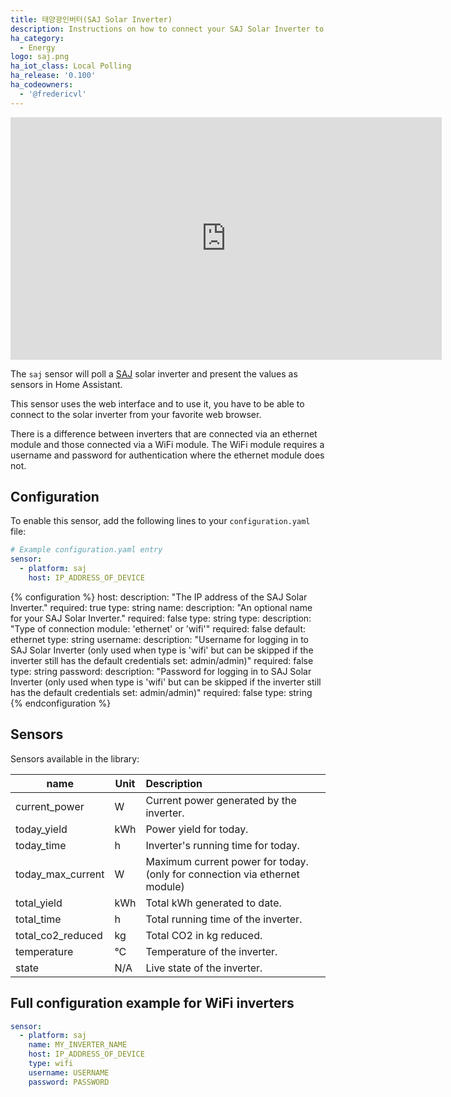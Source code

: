 ```yaml
---
title: 태양광인버터(SAJ Solar Inverter)
description: Instructions on how to connect your SAJ Solar Inverter to Home Assistant.
ha_category:
  - Energy
logo: saj.png
ha_iot_class: Local Polling
ha_release: '0.100'
ha_codeowners:
  - '@fredericvl'
---
```


<div class='videoWrapper'>
<iframe width="690" height="388" src="https://www.youtube.com/embed/FOowMWZig18" frameborder="0" allow="accelerometer; autoplay; encrypted-media; gyroscope; picture-in-picture" allowfullscreen></iframe>
</div>

The `saj` sensor will poll a [SAJ](https://www.saj-electric.com/) solar inverter and present the values as sensors in Home Assistant.

This sensor uses the web interface and to use it, you have to be able to connect to the solar inverter from your favorite web browser.

There is a difference between inverters that are connected via an ethernet module and those connected via a WiFi module.
The WiFi module requires a username and password for authentication where the ethernet module does not.

## Configuration

To enable this sensor, add the following lines to your `configuration.yaml` file:

```yaml
# Example configuration.yaml entry
sensor:
  - platform: saj
    host: IP_ADDRESS_OF_DEVICE
```

{% configuration %}
host:
  description: "The IP address of the SAJ Solar Inverter."
  required: true
  type: string
name:
  description: "An optional name for your SAJ Solar Inverter."
  required: false
  type: string
type:
  description: "Type of connection module: 'ethernet' or 'wifi'"
  required: false
  default: ethernet
  type: string
username:
  description: "Username for logging in to SAJ Solar Inverter (only used when type is 'wifi' but can be skipped if the inverter still has the default credentials set: admin/admin)"
  required: false
  type: string
password:
  description: "Password for logging in to SAJ Solar Inverter (only used when type is 'wifi' but can be skipped if the inverter still has the default credentials set: admin/admin)"
  required: false
  type: string
{% endconfiguration %}

## Sensors

Sensors available in the library:

| name               | Unit | Description                                                                  |
|--------------------|------|:-----------------------------------------------------------------------------|
| current_power      | W    | Current power generated by the inverter.                                     |
| today_yield        | kWh  | Power yield for today.                                                       |
| today_time         | h    | Inverter's running time for today.                                           |
| today_max_current  | W    | Maximum current power for today. (only for connection via ethernet module)   |
| total_yield        | kWh  | Total kWh generated to date.                                                 |
| total_time         | h    | Total running time of the inverter.                                          |
| total_co2_reduced  | kg   | Total CO2 in kg reduced.                                                     |
| temperature        | °C   | Temperature of the inverter.                                                 |
| state              | N/A  | Live state of the inverter.                                                  |

## Full configuration example for WiFi inverters

```yaml
sensor:
  - platform: saj
    name: MY_INVERTER_NAME
    host: IP_ADDRESS_OF_DEVICE
    type: wifi
    username: USERNAME
    password: PASSWORD
```
